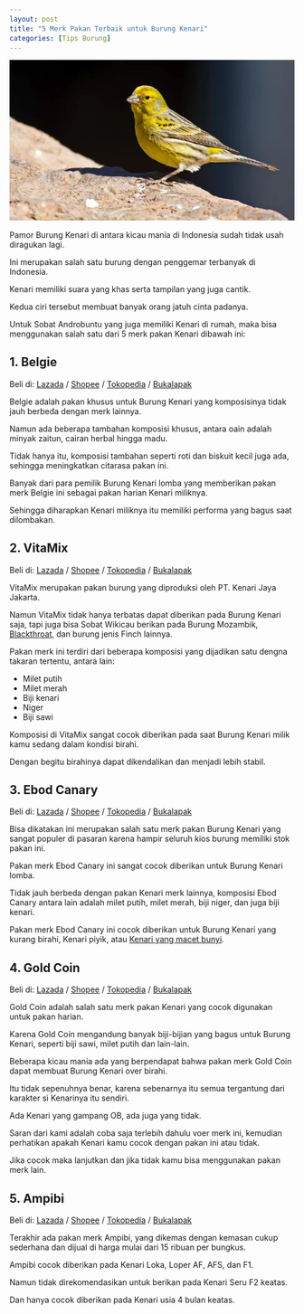 ```yaml
---
layout: post
title: "5 Merk Pakan Terbaik untuk Burung Kenari"
categories: [Tips Burung]
---
```


![Merk Pakan Terbaik untuk Burung Kenari](/images/Rekomendasi-Merk-Pakan-Burung-Kenari-by-Wikicau.webp)

Pamor Burung Kenari di antara kicau mania di Indonesia sudah tidak usah diragukan lagi.

Ini merupakan salah satu burung dengan penggemar terbanyak di Indonesia.

Kenari memiliki suara yang khas serta tampilan yang juga cantik.

Kedua ciri tersebut membuat banyak orang jatuh cinta padanya.

Untuk Sobat Androbuntu yang juga memiliki Kenari di rumah, maka bisa menggunakan salah satu dari 5 merk pakan Kenari dibawah ini:

## 1. Belgie

Beli di: [Lazada](https://www.lazada.co.id/catalog/?q=Belgie&_keyori=ss&from=input&spm=a2o4j.home.search.go.28bc1559kmDI1d) / [Shopee](https://shopee.co.id/search?keyword=belgie) / [Tokopedia](https://www.tokopedia.com/search?q=Belgie&utm_source=ops&utm_medium=wb&utm_campaign=OpenSearch) / [Bukalapak](https://www.bukalapak.com/products?search%5Bkeywords%5D=Belgie&from=opensearch&search_source=opensearch)

Belgie adalah pakan khusus untuk Burung Kenari yang komposisinya tidak jauh berbeda dengan merk lainnya.

Namun ada beberapa tambahan komposisi khusus, antara oain adalah minyak zaitun, cairan herbal hingga madu.

Tidak hanya itu, komposisi tambahan seperti roti dan biskuit kecil juga ada, sehingga meningkatkan citarasa pakan ini.

Banyak dari para pemilik Burung Kenari lomba yang memberikan pakan merk Belgie ini sebagai pakan harian Kenari miliknya.

Sehingga diharapkan Kenari miliknya itu memiliki performa yang bagus saat dilombakan.

## 2. VitaMix

Beli di: [Lazada](https://www.lazada.co.id/catalog/?q=VitaMix&_keyori=ss&from=input&spm=a2o4j.home.search.go.28bc1559kmDI1d) / [Shopee](https://shopee.co.id/search?keyword=vitamix) / [Tokopedia](https://www.tokopedia.com/search?st=product&q=VitaMix) / [Bukalapak](https://www.bukalapak.com/products?search%5Bkeywords%5D=VitaMix)

VitaMix merupakan pakan burung yang diproduksi oleh PT. Kenari Jaya Jakarta.

Namun VitaMix tidak hanya terbatas dapat diberikan pada Burung Kenari saja, tapi juga bisa Sobat Wikicau berikan pada Burung Mozambik, [Blackthroat](https://wikicau.com/suara-burung-blackthroat/), dan burung jenis Finch lainnya.

Pakan merk ini terdiri dari beberapa komposisi yang dijadikan satu dengna takaran tertentu, antara lain:

- Milet putih
- Milet merah
- Biji kenari
- Niger
- Biji sawi

Komposisi di VitaMix sangat cocok diberikan pada saat Burung Kenari milik kamu sedang dalam kondisi birahi.

Dengan begitu birahinya dapat dikendalikan dan menjadi lebih stabil.

## 3. Ebod Canary

Beli di: [Lazada](https://www.lazada.co.id/catalog/?q=ebod+canary&_keyori=ss&from=input&spm=a2o4j.home.search.go.28bc1559kmDI1d) / [Shopee](https://shopee.co.id/search?keyword=ebod%20canary) / [Tokopedia](http://www.tokopedia.com/search?q=ebod+canary&utm_source=ops&utm_medium=wb&utm_campaign=OpenSearch) / [Bukalapak](https://www.bukalapak.com/products?search%5Bkeywords%5D=ebod+canary&from=opensearch&search_source=opensearch)

Bisa dikatakan ini merupakan salah satu merk pakan Burung Kenari yang sangat populer di pasaran karena hampir seluruh kios burung memiliki stok pakan ini.

Pakan merk Ebod Canary ini sangat cocok diberikan untuk Burung Kenari lomba.

Tidak jauh berbeda dengan pakan Kenari merk lainnya, komposisi Ebod Canary antara lain adalah milet putih, milet merah, biji niger, dan juga biji kenari.

Pakan merk Ebod Canary ini cocok diberikan untuk Burung Kenari yang kurang birahi, Kenari piyik, atau [Kenari yang macet bunyi](https://wikicau.com/kenari-macet-bunyi/).

## 4. Gold Coin

Beli di: [Lazada](https://www.lazada.co.id/catalog/?q=Gold+Coin&_keyori=ss&from=input&spm=a2o4j.searchlist.search.go.541d1e6fbkLPfD) / [Shopee](https://shopee.co.id/search?keyword=gold%20coin) / [Tokopedia](https://www.tokopedia.com/search?st=product&q=Gold%20Coin) / [Bukalapak](https://www.bukalapak.com/products?search%5Bkeywords%5D=Gold%20Coin)

Gold Coin adalah salah satu merk pakan Kenari yang cocok digunakan untuk pakan harian.

Karena Gold Coin mengandung banyak biji-bijian yang bagus untuk Burung Kenari, seperti biji sawi, milet putih dan lain-lain.

Beberapa kicau mania ada yang berpendapat bahwa pakan merk Gold Coin dapat membuat Burung Kenari over birahi.

Itu tidak sepenuhnya benar, karena sebenarnya itu semua tergantung dari karakter si Kenarinya itu sendiri.

Ada Kenari yang gampang OB, ada juga yang tidak.

Saran dari kami adalah coba saja terlebih dahulu voer merk ini, kemudian perhatikan apakah Kenari kamu cocok dengan pakan ini atau tidak.

Jika cocok maka lanjutkan dan jika tidak kamu bisa menggunakan pakan merk lain.

## 5. Ampibi

Beli di: [Lazada](https://www.lazada.co.id/catalog/?q=ampibi&_keyori=ss&from=input&spm=a2o4j.searchlist.search.go.37ee3d11COCCU4) / [Shopee](https://shopee.co.id/search?keyword=ampibi) / [Tokopedia](https://www.tokopedia.com/search?st=product&q=Ampibi%20kenari) / [Bukalapak](https://www.bukalapak.com/products?search%5Bkeywords%5D=Ampibi)

Terakhir ada pakan merk Ampibi, yang dikemas dengan kemasan cukup sederhana dan dijual di harga mulai dari 15 ribuan per bungkus.

Ampibi cocok diberikan pada Kenari Loka, Loper AF, AFS, dan F1.

Namun tidak direkomendasikan untuk berikan pada Kenari Seru F2 keatas.

Dan hanya cocok diberikan pada Kenari usia 4 bulan keatas.